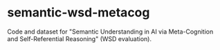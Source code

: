 # semantic-wsd-metacog
Code and dataset for "Semantic Understanding in AI via Meta-Cognition and Self-Referential Reasoning" (WSD evaluation).
